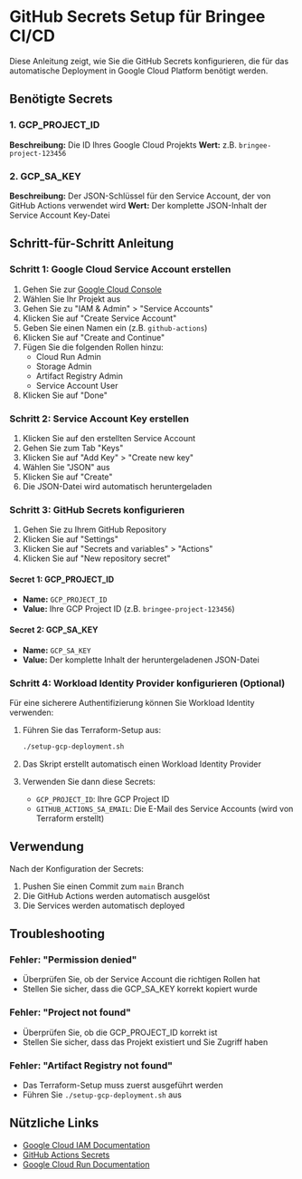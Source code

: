 # GitHub Secrets Setup für Bringee CI/CD

Diese Anleitung zeigt, wie Sie die GitHub Secrets konfigurieren, die für das automatische Deployment in Google Cloud Platform benötigt werden.

## Benötigte Secrets

### 1. GCP_PROJECT_ID
**Beschreibung:** Die ID Ihres Google Cloud Projekts
**Wert:** z.B. `bringee-project-123456`

### 2. GCP_SA_KEY
**Beschreibung:** Der JSON-Schlüssel für den Service Account, der von GitHub Actions verwendet wird
**Wert:** Der komplette JSON-Inhalt der Service Account Key-Datei

## Schritt-für-Schritt Anleitung

### Schritt 1: Google Cloud Service Account erstellen

1. Gehen Sie zur [Google Cloud Console](https://console.cloud.google.com/)
2. Wählen Sie Ihr Projekt aus
3. Gehen Sie zu "IAM & Admin" > "Service Accounts"
4. Klicken Sie auf "Create Service Account"
5. Geben Sie einen Namen ein (z.B. `github-actions`)
6. Klicken Sie auf "Create and Continue"
7. Fügen Sie die folgenden Rollen hinzu:
   - Cloud Run Admin
   - Storage Admin
   - Artifact Registry Admin
   - Service Account User
8. Klicken Sie auf "Done"

### Schritt 2: Service Account Key erstellen

1. Klicken Sie auf den erstellten Service Account
2. Gehen Sie zum Tab "Keys"
3. Klicken Sie auf "Add Key" > "Create new key"
4. Wählen Sie "JSON" aus
5. Klicken Sie auf "Create"
6. Die JSON-Datei wird automatisch heruntergeladen

### Schritt 3: GitHub Secrets konfigurieren

1. Gehen Sie zu Ihrem GitHub Repository
2. Klicken Sie auf "Settings"
3. Klicken Sie auf "Secrets and variables" > "Actions"
4. Klicken Sie auf "New repository secret"

#### Secret 1: GCP_PROJECT_ID
- **Name:** `GCP_PROJECT_ID`
- **Value:** Ihre GCP Project ID (z.B. `bringee-project-123456`)

#### Secret 2: GCP_SA_KEY
- **Name:** `GCP_SA_KEY`
- **Value:** Der komplette Inhalt der heruntergeladenen JSON-Datei

### Schritt 4: Workload Identity Provider konfigurieren (Optional)

Für eine sicherere Authentifizierung können Sie Workload Identity verwenden:

1. Führen Sie das Terraform-Setup aus:
   ```bash
   ./setup-gcp-deployment.sh
   ```

2. Das Skript erstellt automatisch einen Workload Identity Provider

3. Verwenden Sie dann diese Secrets:
   - `GCP_PROJECT_ID`: Ihre GCP Project ID
   - `GITHUB_ACTIONS_SA_EMAIL`: Die E-Mail des Service Accounts (wird von Terraform erstellt)

## Verwendung

Nach der Konfiguration der Secrets:

1. Pushen Sie einen Commit zum `main` Branch
2. Die GitHub Actions werden automatisch ausgelöst
3. Die Services werden automatisch deployed

## Troubleshooting

### Fehler: "Permission denied"
- Überprüfen Sie, ob der Service Account die richtigen Rollen hat
- Stellen Sie sicher, dass die GCP_SA_KEY korrekt kopiert wurde

### Fehler: "Project not found"
- Überprüfen Sie, ob die GCP_PROJECT_ID korrekt ist
- Stellen Sie sicher, dass das Projekt existiert und Sie Zugriff haben

### Fehler: "Artifact Registry not found"
- Das Terraform-Setup muss zuerst ausgeführt werden
- Führen Sie `./setup-gcp-deployment.sh` aus

## Nützliche Links

- [Google Cloud IAM Documentation](https://cloud.google.com/iam/docs)
- [GitHub Actions Secrets](https://docs.github.com/en/actions/security-guides/encrypted-secrets)
- [Google Cloud Run Documentation](https://cloud.google.com/run/docs)